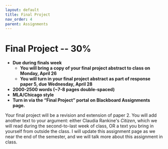 ```yaml
---
layout: default
title: Final Project
nav_order: 4
parent: Assignments
---
```

# Final Project -- 30%
* **Due during finals week**
    * **You will bring a copy of your final project abstract to class on Monday, April 26**
     * **You will turn in your final project abstract as part of response paper 5, due Wednesday, April 28**
* **2000-2500 words (~7-8 pages double-spaced)**
* **MLA/Chicago style**
* **Turn in via the “Final Project” portal on Blackboard Assignments page.**

Your final project will be a revision and extension of paper 2. You will add another text to your argument: either Claudia Rankine's *Citizen*, which we will read during the second-to-last week of class, OR a text you bring in yourself from outside the class. I will update this assignment page as we near the end of the semester, and we will talk more about this assignment in class.
